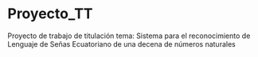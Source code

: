 # Proyecto_TT
Proyecto de trabajo de titulación
tema: Sistema para el reconocimiento de Lenguaje de Señas Ecuatoriano de una decena de números naturales
